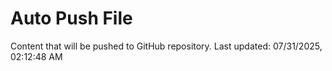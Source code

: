 # Auto Push File

Content that will be pushed to GitHub repository.
Last updated: 07/31/2025, 02:12:48 AM